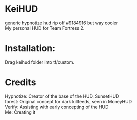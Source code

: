 # KeiHUD
generic hypnotize hud rip off #9184916 but way cooler  
My personal HUD for Team Fortress 2.

# Installation:
Drag keihud folder into tf/custom.


# Credits
Hypnotize: Creator of the base of the HUD, SunsetHUD  
forest: Original concept for dark killfeeds, seen in MoneyHUD  
Verify: Assisting with early concepting of the HUD  
Me: Creating it